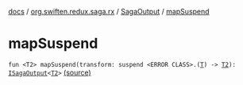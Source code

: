 [docs](../../index.md) / [org.swiften.redux.saga.rx](../index.md) / [SagaOutput](index.md) / [mapSuspend](./map-suspend.md)

# mapSuspend

`fun <T2> mapSuspend(transform: suspend <ERROR CLASS>.(`[`T`](index.md#T)`) -> `[`T2`](map-suspend.md#T2)`): `[`ISagaOutput`](../../org.swiften.redux.saga.common/-i-saga-output/index.md)`<`[`T2`](map-suspend.md#T2)`>` [(source)](https://github.com/protoman92/KotlinRedux/tree/master/common/common-rx-saga/src/main/kotlin/org/swiften/redux/saga/rx/RxSaga.kt#L40)